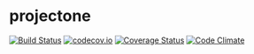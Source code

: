 # projectone
[![Build Status](https://travis-ci.org/paulovb/projectone.png)](https://travis-ci.org/paulovb/projectone)
[![codecov.io](http://codecov.io/github/paulovb/projectone/coverage.svg?branch=master)](http://codecov.io/github/paulovb/projectone?branch=master)
[![Coverage Status](https://coveralls.io/repos/paulovb/projectone/badge.svg?branch=master&service=github)](https://coveralls.io/github/paulovb/projectone?branch=master)
[![Code Climate](https://codeclimate.com/repos/55aaefe96956804f32015b7c/badges/f1c1a96dd076f0195412/gpa.svg)](https://codeclimate.com/repos/55aaefe96956804f32015b7c/feed)
